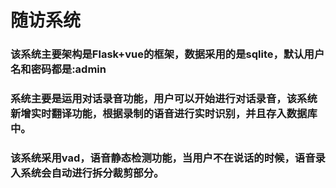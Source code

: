 # 随访系统
### 该系统主要架构是Flask+vue的框架，数据采用的是sqlite，默认用户名和密码都是:admin
### 系统主要是运用对话录音功能，用户可以开始进行对话录音，该系统新增实时翻译功能，根据录制的语音进行实时识别，并且存入数据库中。
### 该系统采用vad，语音静态检测功能，当用户不在说话的时候，语音录入系统会自动进行拆分裁剪部分。